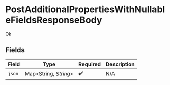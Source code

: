 # PostAdditionalPropertiesWithNullableFieldsResponseBody

Ok


## Fields

| Field                  | Type                   | Required               | Description            |
| ---------------------- | ---------------------- | ---------------------- | ---------------------- |
| `json`                 | Map\<String, *String*> | :heavy_check_mark:     | N/A                    |